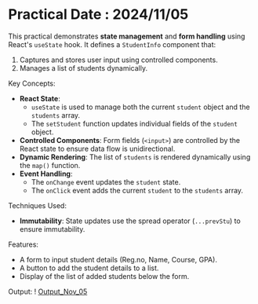 # Practical Date : 2024/11/05

This practical demonstrates **state management** and **form handling** using React's `useState` hook. It defines a `StudentInfo` component that:
1. Captures and stores user input using controlled components.
2. Manages a list of students dynamically.

Key Concepts:
- **React State**: 
  - `useState` is used to manage both the current `student` object and the `students` array.
  - The `setStudent` function updates individual fields of the `student` object.
- **Controlled Components**: Form fields (`<input>`) are controlled by the React state to ensure data flow is unidirectional.
- **Dynamic Rendering**: The list of `students` is rendered dynamically using the `map()` function.
- **Event Handling**: 
  - The `onChange` event updates the `student` state.
  - The `onClick` event adds the current `student` to the `students` array.

Techniques Used:
- **Immutability**: State updates use the spread operator (`...prevStu`) to ensure immutability.

Features:
- A form to input student details (Reg.no, Name, Course, GPA).
- A button to add the student details to a list.
- Display of the list of added students below the form.

Output:
! [Output_Nov_05](../../../ScreenShots/image.jpg)
